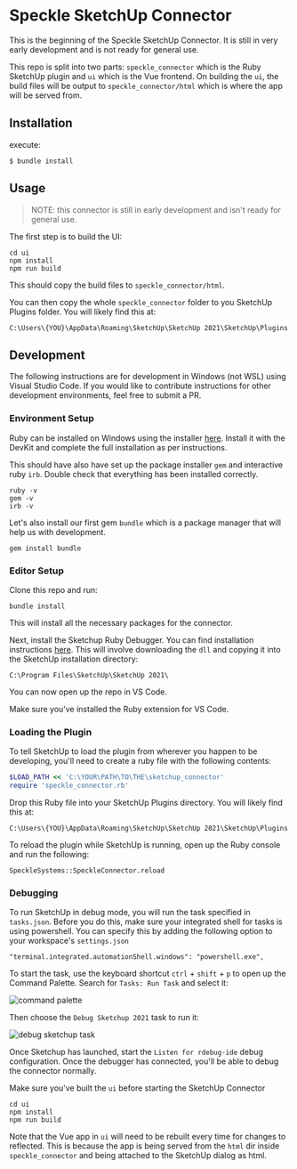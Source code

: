 # Speckle SketchUp Connector

This is the beginning of the Speckle SketchUp Connector. It is still in very early development and is not ready for general use.

This repo is split into two parts: `speckle_connector` which is the Ruby SketchUp plugin and `ui` which is the Vue frontend. On building the `ui`, the build files will be output to `speckle_connector/html` which is where the app will be served from.

## Installation

execute:

    $ bundle install


## Usage

> NOTE: this connector is still in early development and isn't ready for general use.

The first step is to build the UI:

    cd ui
    npm install
    npm run build

This should copy the build files to `speckle_connector/html`.

You can then copy the whole `speckle_connector` folder to you SketchUp Plugins folder. You will likely find this at: 

    C:\Users\{YOU}\AppData\Roaming\SketchUp\SketchUp 2021\SketchUp\Plugins

## Development

The following instructions are for development in Windows (not WSL) using Visual Studio Code. If you would like to contribute instructions for other development environments, feel free to submit a PR.

### Environment Setup

Ruby can be installed on Windows using the installer [here](https://rubyinstaller.org/downloads/). Install it with the DevKit and complete the full installation as per instructions.

This should have also have set up the package installer `gem` and interactive ruby `irb`. Double check that everything has been installed correctly.

    ruby -v
    gem -v
    irb -v

Let's also install our first gem `bundle` which is a package manager that will help us with development.

    gem install bundle

### Editor Setup

Clone this repo and run:

    bundle install

This will install all the necessary packages for the connector.

Next, install the Sketchup Ruby Debugger. You can find installation instructions [here](https://github.com/SketchUp/sketchup-ruby-debugger/blob/main/README.md). This will involve downloading the `dll` and copying it into the SketchUp installation directory:

    C:\Program Files\SketchUp\SketchUp 2021\

You can now open up the repo in VS Code.

Make sure you've installed the Ruby extension for VS Code.

### Loading the Plugin

To tell SketchUp to load the plugin from wherever you happen to be developing, you'll need to create a ruby file with the following contents:

```ruby
$LOAD_PATH << 'C:\YOUR\PATH\TO\THE\sketchup_connector'
require 'speckle_connector.rb'
```

Drop this Ruby file into your SketchUp Plugins directory. You will likely find this at: 

    C:\Users\{YOU}\AppData\Roaming\SketchUp\SketchUp 2021\SketchUp\Plugins 

To reload the plugin while SketchUp is running, open up the Ruby console and run the following:

    SpeckleSystems::SpeckleConnector.reload

### Debugging 

To run SketchUp in debug mode, you will run the task specified in `tasks.json`. Before you do this, make sure your integrated shell for tasks is using powershell. You can specify this by adding the following option to your workspace's `settings.json`

    "terminal.integrated.automationShell.windows": "powershell.exe",

To start the task, use the keyboard shortcut `ctrl` + `shift` + `p` to open up the Command Palette. Search for `Tasks: Run Task` and select it:

![command palette](https://user-images.githubusercontent.com/7717434/135051668-35fee34e-5270-4b83-9c7b-dabb872370ee.png)

Then choose the `Debug Sketchup 2021` task to run it:

![debug sketchup task](https://user-images.githubusercontent.com/7717434/135051777-4c350a62-45fb-400e-9b24-4fbb02331b83.png)

Once Sketchup has launched, start the `Listen for rdebug-ide` debug configuration. Once the debugger has connected, you'll be able to debug the connector normally.

Make sure you've built the `ui` before starting the SketchUp Connector

    cd ui
    npm install 
    npm run build

Note that the Vue app in `ui` will need to be rebuilt every time for changes to reflected. This is because the app is being served from the `html` dir inside `speckle_connector` and being attached to the SketchUp dialog as html.